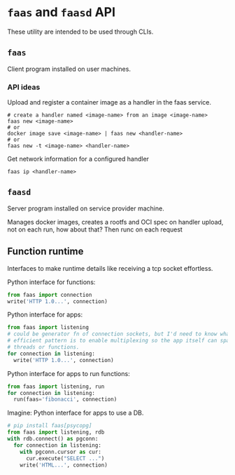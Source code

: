 # `faas` and `faasd` API

These utility are intended to be used through CLIs.

## `faas`

Client program installed on user machines.

### API ideas

Upload and register a container image as a handler in the faas service.

```
# create a handler named <image-name> from an image <image-name>
faas new <image-name>
# or 
docker image save <image-name> | faas new <handler-name>
# or
faas new -t <image-name> <handler-name>
```

Get network information for a configured handler

```
faas ip <handler-name>
```


## `faasd`

Server program installed on service provider machine.

Manages docker images, creates a rootfs and OCI spec on handler upload, not on
each run, how about that? Then runc on each request

## Function runtime

Interfaces to make runtime details like receiving a tcp socket effortless.

Python interface for functions:

```py
from faas import connection
write('HTTP 1.0...', connection)
```

Python interface for apps:

```py
from faas import listening
# could be generator fn of connection sockets, but I'd need to know what an
# efficient pattern is to enable multiplexing so the app itself can spawn
# threads or functions.
for connection in listening:
  write('HTTP 1.0...', connection)
```

Python interface for apps to run functions:

```py
from faas import listening, run
for connection in listening:
  run(faas='fibonacci', connection)
```

Imagine: Python interface for apps to use a DB.

```py
# pip install faas[psycopg]
from faas import listening, rdb
with rdb.connect() as pgconn:
  for connection in listening:
    with pgconn.cursor as cur:
      cur.execute("SELECT ...")
    write('HTML...', connection)
```
